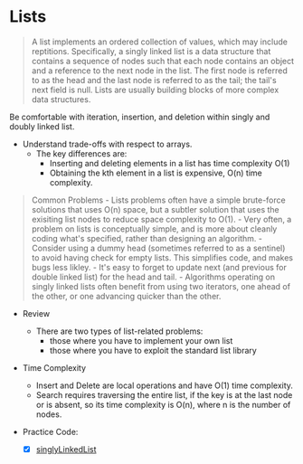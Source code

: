 # Lists #

> A list implements an ordered collection of values, which may include reptitions. Specifically, a singly linked list is a data structure that contains a 
  sequence of nodes such that each node contains an object and a reference to the next node in the list. The first node is referred to as the head and the last
  node is referred to as the tail; the tail's next field is null. Lists are usually building blocks of more complex data structures. 

Be comfortable with iteration, insertion, and deletion within singly and doubly linked list.

- Understand trade-offs with respect to arrays.
    - The key differences are:
        - Inserting and deleting elements in a list has time complexity O(1)
        - Obtaining the kth element in a list is expensive, O(n) time complexity.

> Common Problems
    - Lists problems often have a simple brute-force solutions that uses O(n) space, but a subtler solution that uses the exisiting list nodes to reduce space complexity to O(1).
    - Very often, a problem on lists is conceptually simple, and is more about cleanly coding what's specified, rather than designing an algorithm.
    - Consider using a dummy head (sometimes referred to as a sentinel) to avoid having check for empty lists. This simplifies code, and makes bugs less likley.
    - It's easy to forget to update next (and previous for double linked list) for the head and tail.
    - Algorithms operating on singly linked lists often benefit from using two iterators, one ahead of the other, or one advancing quicker than the other.

- Review
    -  There are two types of list-related problems:
        -  those where you have to implement your own list
        -  those where you have to exploit the standard list library

- Time Complexity
    - Insert and Delete are local operations and have O(1) time complexity. 
    - Search requires traversing the entire list, if the key is at the last node or is absent, so its time complexity is O(n), where n is the number of nodes.

- Practice Code:
    - [X] [singlyLinkedList](Code/EPI/singlyLinkedList.java)            